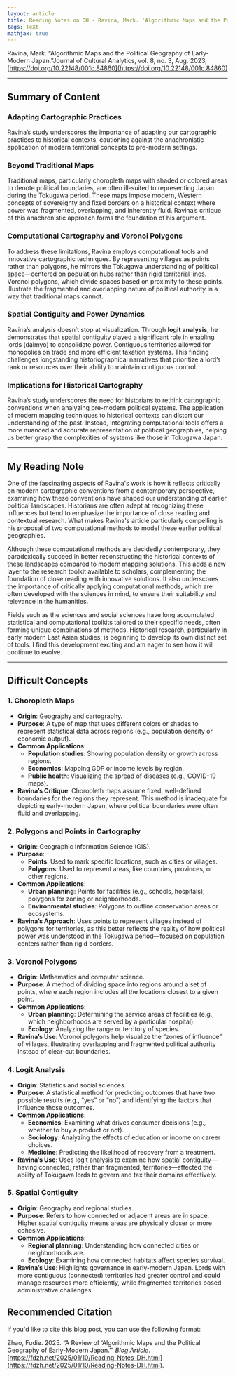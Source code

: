 ```yaml
---
layout: article
title: Reading Notes on DH - Ravina, Mark. 'Algorithmic Maps and the Political Geography of Early-Modern Japan.' 
tags: TeXt
mathjax: true
---
```

Ravina, Mark. “Algorithmic Maps and the Political Geography of Early-Modern Japan.”Journal of Cultural Analytics, vol. 8, no. 3, Aug. 2023,[https://doi.org/10.22148/001c.84860](https://doi.org/10.22148/001c.84860)

---
## **Summary of Content**

### **Adapting Cartographic Practices**
Ravina’s study underscores the importance of adapting our cartographic practices to historical contexts, cautioning against the anachronistic application of modern territorial concepts to pre-modern settings.

### **Beyond Traditional Maps**
Traditional maps, particularly choropleth maps with shaded or colored areas to denote political boundaries, are often ill-suited to representing Japan during the Tokugawa period. These maps impose modern, Western concepts of sovereignty and fixed borders on a historical context where power was fragmented, overlapping, and inherently fluid. Ravina’s critique of this anachronistic approach forms the foundation of his argument.

### **Computational Cartography and Voronoi Polygons**
To address these limitations, Ravina employs computational tools and innovative cartographic techniques. By representing villages as points rather than polygons, he mirrors the Tokugawa understanding of political space—centered on population hubs rather than rigid territorial lines. Voronoi polygons, which divide spaces based on proximity to these points, illustrate the fragmented and overlapping nature of political authority in a way that traditional maps cannot.

### **Spatial Contiguity and Power Dynamics**
Ravina’s analysis doesn’t stop at visualization. Through **logit analysis**, he demonstrates that spatial contiguity played a significant role in enabling lords (daimyo) to consolidate power. Contiguous territories allowed for monopolies on trade and more efficient taxation systems. This finding challenges longstanding historiographical narratives that prioritize a lord’s rank or resources over their ability to maintain contiguous control.

### **Implications for Historical Cartography**
Ravina’s study underscores the need for historians to rethink cartographic conventions when analyzing pre-modern political systems. The application of modern mapping techniques to historical contexts can distort our understanding of the past. Instead, integrating computational tools offers a more nuanced and accurate representation of political geographies, helping us better grasp the complexities of systems like those in Tokugawa Japan.

---

## **My Reading Note**
One of the fascinating aspects of Ravina's work is how it reflects critically on modern cartographic conventions from a contemporary perspective, examining how these conventions have shaped our understanding of earlier political landscapes. Historians are often adept at recognizing these influences but tend to emphasize the importance of close reading and contextual research. What makes Ravina's article particularly compelling is his proposal of two computational methods to model these earlier political geographies.

Although these computational methods are decidedly contemporary, they paradoxically succeed in better reconstructing the historical contexts of these landscapes compared to modern mapping solutions. This adds a new layer to the research toolkit available to scholars, complementing the foundation of close reading with innovative solutions. It also underscores the importance of critically applying computational methods, which are often developed with the sciences in mind, to ensure their suitability and relevance in the humanities.

Fields such as the sciences and social sciences have long accumulated statistical and computational toolkits tailored to their specific needs, often forming unique combinations of methods. Historical research, particularly in early modern East Asian studies, is beginning to develop its own distinct set of tools. I find this development exciting and am eager to see how it will continue to evolve.

---

## **Difficult Concepts**

### **1. Choropleth Maps**
- **Origin**: Geography and cartography.  
- **Purpose**: A type of map that uses different colors or shades to represent statistical data across regions (e.g., population density or economic output).  
- **Common Applications**:
  - **Population studies**: Showing population density or growth across regions.
  - **Economics**: Mapping GDP or income levels by region.
  - **Public health**: Visualizing the spread of diseases (e.g., COVID-19 maps).  
- **Ravina’s Critique**: Choropleth maps assume fixed, well-defined boundaries for the regions they represent. This method is inadequate for depicting early-modern Japan, where political boundaries were often fluid and overlapping.

### **2. Polygons and Points in Cartography**
- **Origin**: Geographic Information Science (GIS).  
- **Purpose**:
  - **Points**: Used to mark specific locations, such as cities or villages.
  - **Polygons**: Used to represent areas, like countries, provinces, or other regions.  
- **Common Applications**:
  - **Urban planning**: Points for facilities (e.g., schools, hospitals), polygons for zoning or neighborhoods.
  - **Environmental studies**: Polygons to outline conservation areas or ecosystems.  
- **Ravina’s Approach**: Uses points to represent villages instead of polygons for territories, as this better reflects the reality of how political power was understood in the Tokugawa period—focused on population centers rather than rigid borders.

### **3. Voronoi Polygons**
- **Origin**: Mathematics and computer science.  
- **Purpose**: A method of dividing space into regions around a set of points, where each region includes all the locations closest to a given point.  
- **Common Applications**:
  - **Urban planning**: Determining the service areas of facilities (e.g., which neighborhoods are served by a particular hospital).
  - **Ecology**: Analyzing the range or territory of species.  
- **Ravina’s Use**: Voronoi polygons help visualize the “zones of influence” of villages, illustrating overlapping and fragmented political authority instead of clear-cut boundaries.

### **4. Logit Analysis**
- **Origin**: Statistics and social sciences.  
- **Purpose**: A statistical method for predicting outcomes that have two possible results (e.g., “yes” or “no”) and identifying the factors that influence those outcomes.  
- **Common Applications**:
  - **Economics**: Examining what drives consumer decisions (e.g., whether to buy a product or not).
  - **Sociology**: Analyzing the effects of education or income on career choices.
  - **Medicine**: Predicting the likelihood of recovery from a treatment.  
- **Ravina’s Use**: Uses logit analysis to examine how spatial contiguity—having connected, rather than fragmented, territories—affected the ability of Tokugawa lords to govern and tax their domains effectively.

### **5. Spatial Contiguity**
- **Origin**: Geography and regional studies.  
- **Purpose**: Refers to how connected or adjacent areas are in space. Higher spatial contiguity means areas are physically closer or more cohesive.  
- **Common Applications**:
  - **Regional planning**: Understanding how connected cities or neighborhoods are.
  - **Ecology**: Examining how connected habitats affect species survival.  
- **Ravina’s Use**: Highlights governance in early-modern Japan. Lords with more contiguous (connected) territories had greater control and could manage resources more efficiently, while fragmented territories posed administrative challenges.

## Recommended Citation
If you'd like to cite this blog post, you can use the following format:

Zhao, Fudie. 2025. “A Review of ‘Algorithmic Maps and the Political Geography of Early-Modern Japan.’” *Blog Article*.[https://fdzh.net/2025/01/10/Reading-Notes-DH.html](https://fdzh.net/2025/01/10/Reading-Notes-DH.html).

